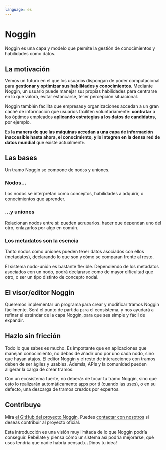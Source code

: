 ```yaml
---
language: es
---
```


# Noggin

Noggin es una capa y modelo que permite la gestión de conocimientos y habilidades como datos.  

## La motivación

Vemos un futuro en el que los usuarios dispongan de poder computacional para **gestionar y optimizar sus habilidades y conocimientos**. Mediante Noggin, un usuario puede manejar sus propias habilidades para centrarse en lo que valora, evitar estancarse, tener percepción situacional.

Noggin también facilita que empresas y organizaciones accedan a un gran caché de información que usuarios faciliten voluntariamente: **contratar** a los óptimos empleados **aplicando estrategias a los datos de candidatos**, por ejemplo.

Es **la manera de que las máquinas accedan a una capa de información inaccesible hasta ahora, el conocimiento, y lo integren en la densa red de datos mundial** que existe actualmente.

## Las bases

Un tramo Noggin se compone de nodos y uniones.

### Nodos...
Los nodos se interpretan como conceptos, habilidades a adquirir, o conocimientos que aprender.

### ...y uniones
Relacionan nodos entre sí: pueden agruparlos, hacer que dependan uno del otro, enlazarlos por algo en común.

### Los metadatos son la esencia
Tanto nodos como uniones pueden tener datos asociados con ellos (metadatos), declarando lo que son y cómo se comparan frente al resto.

El sistema nodo-unión es bastante flexible. Dependiendo de los metadatos asociados con un nodo, podrá declararse como de mayor dificultad que otro, o ser un tipo distinto de concepto nodal.

## El visor/editor Noggin

Queremos implementar un programa para crear y modificar tramos Noggin fácilmente. Será el punto de partida para el ecosistema, y nos ayudará a refinar el estándar de la capa Noggin, para que sea simple y fácil de expandir.

## Hazlo sin fricción
Todo lo que sabes es mucho. Es importante que en aplicaciones que manejan conocimiento, no debas de añadir uno por uno cada nodo, sino que hayan atajos. El editor Noggin y el resto de interacciones con tramos deben de ser ágiles y usables. Además, APIs y la comunidad pueden aligerar la carga de crear tramos.

Con un ecosistema fuerte, no deberás de tocar tu tramo Noggin, sino que esto lo realizarán automáticamente apps por ti (cuando las uses), o en su defecto, una descarga de tramos creados por expertos.

## Contribuye
Mira [el GitHub del proyecto Noggin](https://github.com/north-hackerspace/noggin). Puedes [contactar con nosotros](./contacto) si deseas contribuir al proyecto oficial.

Esta introducción es una visión muy limitada de lo que Noggin podría conseguir. Rebélate y piensa cómo un sistema así podría mejorarse, qué usos tendría que nadie habría pensado. ¡Dinos tu idea! 
